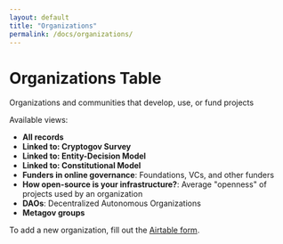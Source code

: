 ```yaml
---
layout: default
title: "Organizations"
permalink: /docs/organizations/
---
```


# Organizations Table

Organizations and communities that develop, use, or fund projects

Available views: 
- **All records**
- **Linked to: Cryptogov Survey**
- **Linked to: Entity-Decision Model**
- **Linked to: Constitutional Model**
- **Funders in online governance**: Foundations, VCs, and other funders
- **How open-source is your infrastructure?**: Average "openness" of projects used by an organization
- **DAOs**: Decentralized Autonomous Organizations
- **Metagov groups**

To add a new organization, fill out the [Airtable form](https://airtable.com/shrH8YqwrQMTrFUOu). 
